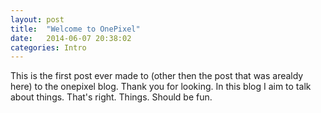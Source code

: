 ```yaml
---
layout: post
title:  "Welcome to OnePixel"
date:   2014-06-07 20:38:02
categories: Intro
---
```


This is the first post ever made to (other then the post that was arealdy here) to the onepixel blog. Thank you for looking. 
In this blog I aim to talk about things. That's right. Things. Should be fun.